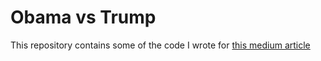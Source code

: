 # Obama vs Trump

This repository contains some of the code I wrote for [this medium article](https://medium.com/@shawn.ng.t.q/obama-vs-trump-d96eea99bfc3)
